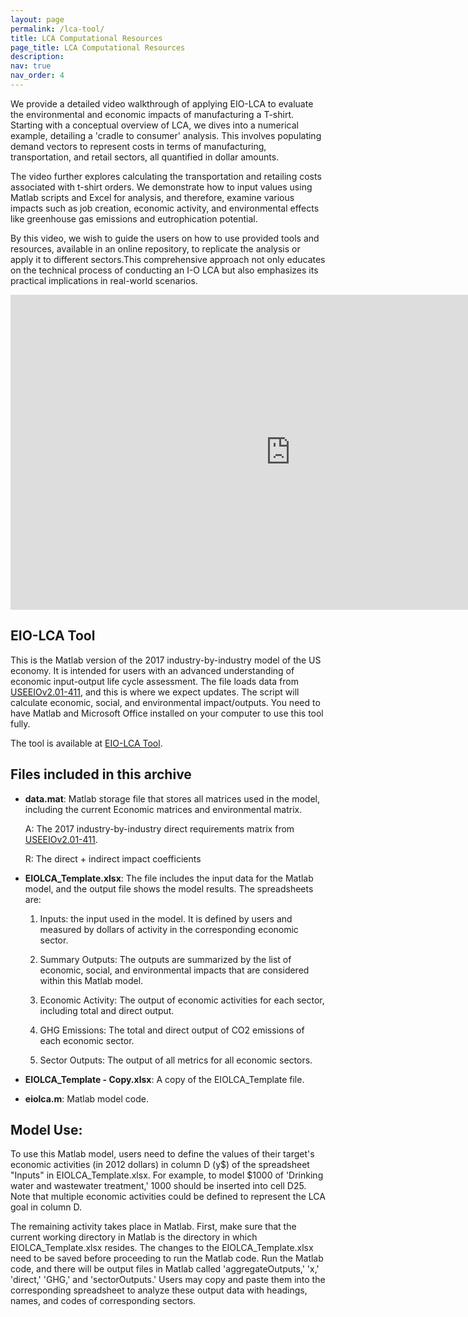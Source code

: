 ```yaml
---
layout: page
permalink: /lca-tool/
title: LCA Computational Resources
page_title: LCA Computational Resources
description:
nav: true
nav_order: 4
---
```



We provide a detailed video walkthrough of applying EIO-LCA to evaluate the environmental and economic impacts of manufacturing a T-shirt. Starting with a conceptual overview of LCA, we dives into a numerical example, detailing a 'cradle to consumer' analysis. This involves populating demand vectors to represent costs in terms of manufacturing, transportation, and retail sectors, all quantified in dollar amounts.

The video further explores calculating the transportation and retailing costs associated with t-shirt orders. We demonstrate how to input values using Matlab scripts and Excel for analysis, and therefore, examine various impacts such as job creation, economic activity, and environmental effects like greenhouse gas emissions and eutrophication potential.

By this video, we wish to guide the users on how to use provided tools and resources, available in an online repository, to replicate the analysis or apply it to different sectors.This comprehensive approach not only educates on the technical process of conducting an I-O LCA but also emphasizes its practical implications in real-world scenarios.


<iframe width="896" height="504" src="https://www.youtube.com/embed/4fbfhU_6FU8?si=V3cukiZwjLLw4sWS" title="YouTube video player" frameborder="0" allow="accelerometer; autoplay; clipboard-write; encrypted-media; gyroscope; picture-in-picture; web-share" referrerpolicy="strict-origin-when-cross-origin" allowfullscreen></iframe>


## EIO-LCA Tool

This is the Matlab version of the 2017 industry-by-industry model of the US economy. It is intended for users with an advanced understanding of economic input-output life cycle assessment. The file loads data from [USEEIOv2.01-411](https://catalog.data.gov/dataset/useeio-v2-0-1-411), and this is where we expect updates. The script will calculate economic, social, and environmental impact/outputs. You need to have Matlab and Microsoft Office installed on your computer to use this tool fully.

The tool is available at [EIO-LCA Tool](https://github.com/CivEnv304/EIO-LCA-tool.git).

## Files included in this archive

* **data.mat**:
Matlab storage file that stores all matrices used in the model, including the current Economic matrices and environmental matrix.

  A: The 2017 industry-by-industry direct requirements matrix from [USEEIOv2.01-411](https://catalog.data.gov/dataset/useeio-v2-0-1-411).

  R: The direct + indirect impact coefficients

* **EIOLCA_Template.xlsx**:
The file includes the input data for the Matlab model, and the output file shows the model results. The spreadsheets are:

  1. Inputs: the input used in the model. It is defined by users and measured by dollars of activity in the corresponding economic sector.

  2. Summary Outputs: The outputs are summarized by the list of economic, social, and environmental impacts that are considered within this Matlab model.

  3. Economic Activity: The output of economic activities for each sector, including total and direct output.

  4. GHG Emissions: The total and direct output of CO2 emissions of each economic sector.

  5. Sector Outputs: The output of all metrics for all economic sectors.

* **EIOLCA_Template - Copy.xlsx**:
  A copy of the EIOLCA_Template file.

* **eiolca.m**:
  Matlab model code.

## Model Use:

  To use this Matlab model, users need to define the values of their target's economic activities (in 2012 dollars) in column D (y$) of the spreadsheet "Inputs" in EIOLCA_Template.xlsx. For example, to model $1000 of 'Drinking water and wastewater treatment,' 1000 should be inserted into cell D25. Note that multiple economic activities could be defined to represent the LCA goal in column D.

  The remaining activity takes place in Matlab. First, make sure that the current working directory in Matlab is the directory in which EIOLCA_Template.xlsx resides. The changes to the EIOLCA_Template.xlsx need to be saved before proceeding to run the Matlab code. Run the Matlab code, and there will be output files in Matlab called 'aggregateOutputs,' 'x,' 'direct,' 'GHG,' and 'sectorOutputs.' Users may copy and paste them into the corresponding spreadsheet to analyze these output data with headings, names, and codes of corresponding sectors.
